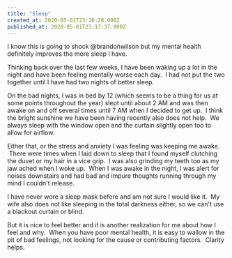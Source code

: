 ```yaml
---
title: "Sleep"
created_at: 2020-05-01T23:10:28.000Z
published_at: 2020-05-01T23:17:37.000Z
---
```

I know this is going to shock @brandonwilson but my mental health definitely improves the more sleep I have.

Thinking back over the last few weeks, I have been waking up a lot in the night and have been feeling mentally worse each day.  I had not put the two together until I have had two nights of better sleep.

On the bad nights, I was in bed by 12 (which seems to be a thing for us at some points throughout the year) slept until about 2 AM and was then awake on and off several times until 7 AM when I decided to get up.  I think the bright sunshine we have been having recently also does not help.  We always sleep with the window open and the curtain slightly open too to allow for airflow.

Either that, or the stress and anxiety I was feeling was keeping me awake.  There were times when I laid down to sleep that I found myself clutching the duvet or my hair in a vice grip.  I was also grinding my teeth too as my jaw ached when I woke up.  When I was awake in the night, I was alert for noises downstairs and had bad and impure thoughts running through my mind I couldn't release.

I have never wore a sleep mask before and am not sure I would like it.  My wife also does not like sleeping in the total darkness either, so we can't use a blackout curtain or blind.

But it is nice to feel better and it is another realization for me about how I feel and why.  When you have poor mental health, it is easy to wallow in the pit of bad feelings, not looking for the cause or contributing factors.  Clarity helps.
